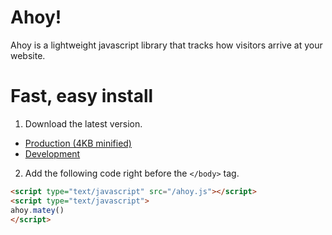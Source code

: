 # Ahoy!

Ahoy is a lightweight javascript library that tracks how visitors arrive at your website.

# Fast, easy install

1. Download the latest version.

  - [Production (4KB minified)](https://github.com/ankane/ahoy/raw/master/releases/ahoy-0.1.1.min.js)
  - [Development](https://github.com/ankane/ahoy/raw/master/releases/ahoy-0.1.1.js)

2. Add the following code right before the `</body>` tag.

```html
<script type="text/javascript" src="/ahoy.js"></script>
<script type="text/javascript">
ahoy.matey()
</script>
```

